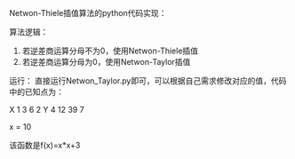 Netwon-Thiele插值算法的python代码实现：

算法逻辑：
1. 若逆差商运算分母不为0，使用Netwon-Thiele插值
2. 若逆差商运算分母为0，使用Netwon-Taylor插值

运行：
直接运行Netwon_Taylor.py即可，可以根据自己需求修改对应的值，代码中的已知点为：

X  1  3  6  2
Y  4  12 39 7

x = 10  

该函数是f(x)=x*x+3
